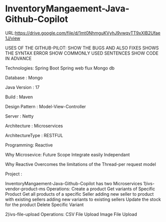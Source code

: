 # InventoryMangaement-Java-Github-Copilot

URL:https://drive.google.com/file/d/1mt0NhmguKVyhJ9vwqvTT9xXlB2Ufae1J/view

USES OF THE GITHUB-PILOT:
SHOW THE BUGS AND ALSO FIXES
SHOWS THE SYNTAX ERROR
SHOW COMMONLY USED SENTENCES
SHOW CODE IN ADVANCE

Technologies:
Spring Boot
Spring web flux
Mongo db

Database : Mongo

Java Version : 17

Build : Maven

Design Pattern : Model-View-Controller

Server : Netty

Architecture : Microservices

ArchitectureType : RESTFUL

Programming: Reactive

Why Microsevice:
Future Scope
Integrate easily
Independant

Why Reactive
Overcomes the limitations of the Thread-per request model


Project :

InventoryMangaement-Java-Github-Copilot has two Microservices
1)ivs-vendor-product-ms
Operations:
Create a product
Get variants of Specific Product
Get all products of a specific Seller
adding new seller to product with existing sellers
adding new variants to existing sellers
Update the stock for the product
Delete Specific Variant

2)ivs-file-upload
Operations:
CSV File Upload
Image File Upload


